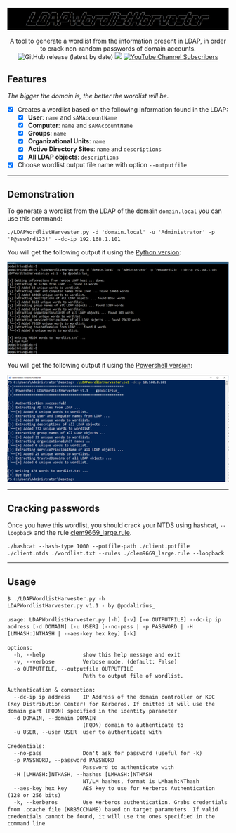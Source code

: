 ![](./.github/banner.png)

<p align="center">
    A tool to generate a wordlist from the information present in LDAP, in order to crack non-random passwords of domain accounts.
    <br>
    <img alt="GitHub release (latest by date)" src="https://img.shields.io/github/v/release/p0dalirius/ExtractBitlockerKeys">
    <a href="https://twitter.com/intent/follow?screen_name=podalirius_" title="Follow"><img src="https://img.shields.io/twitter/follow/podalirius_?label=Podalirius&style=social"></a>
    <a href="https://www.youtube.com/c/Podalirius_?sub_confirmation=1" title="Subscribe"><img alt="YouTube Channel Subscribers" src="https://img.shields.io/youtube/channel/subscribers/UCF_x5O7CSfr82AfNVTKOv_A?style=social"></a>
    <br>
</p>

## Features

_The bigger the domain is, the better the wordlist will be._

 - [x] Creates a wordlist based on the following information found in the LDAP:
   - [x] **User**: `name` and `sAMAccountName`
   - [x] **Computer**: `name` and `sAMAccountName`
   - [x] **Groups**: `name`
   - [x] **Organizational Units**: `name`
   - [x] **Active Directory Sites**: `name` and `descriptions`
   - [x] **All LDAP objects**: `descriptions`
 - [x] Choose wordlist output file name with option `--outputfile`

---

## Demonstration

To generate a wordlist from the LDAP of the domain `domain.local` you can use this command:

```
./LDAPWordlistHarvester.py -d 'domain.local' -u 'Administrator' -p 'P@ssw0rd123!' --dc-ip 192.168.1.101
```

You will get the following output if using the [Python version](LDAPWordlistHarvester.py):

![](./.github/example_python.png)

You will get the following output if using the [Powershell version](LDAPWordlistHarvester.ps1):

![](./.github/example_powershell.png)

---

## Cracking passwords

Once you have this wordlist, you should crack your NTDS using hashcat, `--loopback` and the rule [clem9669_large.rule](https://github.com/clem9669/hashcat-rule/blob/master/clem9669_large.rule).

```
./hashcat --hash-type 1000 --potfile-path ./client.potfile ./client.ntds ./wordlist.txt --rules ./clem9669_large.rule --loopback
```

---

## Usage

```
$ ./LDAPWordlistHarvester.py -h
LDAPWordlistHarvester.py v1.1 - by @podalirius_

usage: LDAPWordlistHarvester.py [-h] [-v] [-o OUTPUTFILE] --dc-ip ip address [-d DOMAIN] [-u USER] [--no-pass | -p PASSWORD | -H [LMHASH:]NTHASH | --aes-key hex key] [-k]

options:
  -h, --help            show this help message and exit
  -v, --verbose         Verbose mode. (default: False)
  -o OUTPUTFILE, --outputfile OUTPUTFILE
                        Path to output file of wordlist.

Authentication & connection:
  --dc-ip ip address    IP Address of the domain controller or KDC (Key Distribution Center) for Kerberos. If omitted it will use the domain part (FQDN) specified in the identity parameter
  -d DOMAIN, --domain DOMAIN
                        (FQDN) domain to authenticate to
  -u USER, --user USER  user to authenticate with

Credentials:
  --no-pass             Don't ask for password (useful for -k)
  -p PASSWORD, --password PASSWORD
                        Password to authenticate with
  -H [LMHASH:]NTHASH, --hashes [LMHASH:]NTHASH
                        NT/LM hashes, format is LMhash:NThash
  --aes-key hex key     AES key to use for Kerberos Authentication (128 or 256 bits)
  -k, --kerberos        Use Kerberos authentication. Grabs credentials from .ccache file (KRB5CCNAME) based on target parameters. If valid credentials cannot be found, it will use the ones specified in the command line
```
